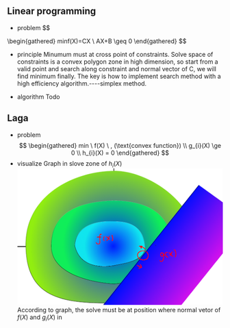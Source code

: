 ## Linear programming
- problem
$$

\begin{gathered}
minf(X)=CX \\
AX+B \geq 0
\end{gathered}
$$

- principle
Minumum must at cross point of constraints. Solve space of constraints is a convex polygon zone in high dimension, so start from a valid point and search along constraint and normal vector of C, we will find minimum finally.
The key is how to implement search method with a high efficiency algorithm.----simplex method.

- algorithm
Todo

## Laga
- problem
$$
\begin{gathered}
min \ f(X) \  , (\text{convex function}) 
\\
g_{i}(X) \ge 0
\\
h_{i}(X) = 0
\end{gathered}
$$
- visualize
Graph in slove zone of $h_{i}(X)$
![probelm-graph](../Imgs/nolinear-programming/contraint-programming-graph.png)
According to graph, the solve must be at position where normal vetor of $f(X)$ and $g_{i}(X)$ in 